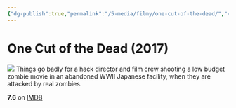 ```yaml
---
{"dg-publish":true,"permalink":"/5-media/filmy/one-cut-of-the-dead/","contentClasses":"movie","tags":["to-watch","фильм","#Comedy","#Drama","#Horror"],"created":"2024-01-20T01:37:24.204+03:00","updated":"2024-01-20T01:55:02.296+03:00"}
---
```


# One Cut of the Dead (2017)
![](https://m.media-amazon.com/images/M/MV5BY2RhNTVhMTEtMzgyNi00NDg1LWIwYjktOTcxNDQyM2ZjNDE1XkEyXkFqcGdeQXVyMTY1NzY2NA@@._V1_SX300.jpg)
Things go badly for a hack director and film crew shooting a low budget zombie movie in an abandoned WWII Japanese facility, when they are attacked by real zombies.

**7.6** on [IMDB](https://www.imdb.com/title/tt7914416)
